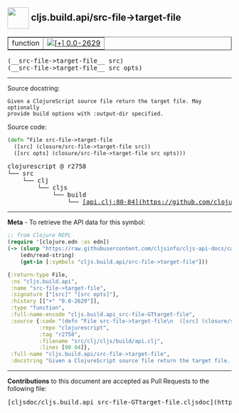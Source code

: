 ## <img width="48px" valign="middle" src="http://i.imgur.com/Hi20huC.png"> cljs.build.api/src-file->target-file

 <table border="1">
<tr>

<td>function</td>
<td><a href="https://github.com/cljsinfo/cljs-api-docs/tree/0.0-2629"><img valign="middle" alt="[+] 0.0-2629" src="https://img.shields.io/badge/+-0.0--2629-lightgrey.svg"></a> </td>
</tr>
</table>

 <samp>
(__src-file->target-file__ src)<br>
</samp>
 <samp>
(__src-file->target-file__ src opts)<br>
</samp>

---




Source docstring:

```
Given a ClojureScript source file return the target file. May optionally
provide build options with :output-dir specified.
```

Source code:

```clj
(defn ^File src-file->target-file
  ([src] (closure/src-file->target-file src))
  ([src opts] (closure/src-file->target-file src opts)))
```

 <pre>
clojurescript @ r2758
└── src
    └── clj
        └── cljs
            └── build
                └── <ins>[api.clj:80-84](https://github.com/clojure/clojurescript/blob/r2758/src/clj/cljs/build/api.clj#L80-L84)</ins>
</pre>


---

__Meta__ - To retrieve the API data for this symbol:

```clj
;; from Clojure REPL
(require '[clojure.edn :as edn])
(-> (slurp "https://raw.githubusercontent.com/cljsinfo/cljs-api-docs/catalog/cljs-api.edn")
    (edn/read-string)
    (get-in [:symbols "cljs.build.api/src-file->target-file"]))
```

```clj
{:return-type File,
 :ns "cljs.build.api",
 :name "src-file->target-file",
 :signature ["[src]" "[src opts]"],
 :history [["+" "0.0-2629"]],
 :type "function",
 :full-name-encode "cljs.build.api_src-file-GTtarget-file",
 :source {:code "(defn ^File src-file->target-file\n  ([src] (closure/src-file->target-file src))\n  ([src opts] (closure/src-file->target-file src opts)))",
          :repo "clojurescript",
          :tag "r2758",
          :filename "src/clj/cljs/build/api.clj",
          :lines [80 84]},
 :full-name "cljs.build.api/src-file->target-file",
 :docstring "Given a ClojureScript source file return the target file. May optionally\nprovide build options with :output-dir specified."}

```

---

__Contributions__ to this document are accepted as Pull Requests to the following file:

 <pre>
[cljsdoc/cljs.build.api_src-file-GTtarget-file.cljsdoc](https://github.com/cljsinfo/cljs-api-docs/blob/master/cljsdoc/cljs.build.api_src-file-GTtarget-file.cljsdoc)
</pre>

